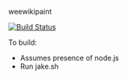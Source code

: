 weewikipaint

[![Build Status](https://travis-ci.org/saltpy/weewikipaint.png)](https://travis-ci.org/saltpy/weewikipaint)


To build:
- Assumes presence of node.js
- Run jake.sh
